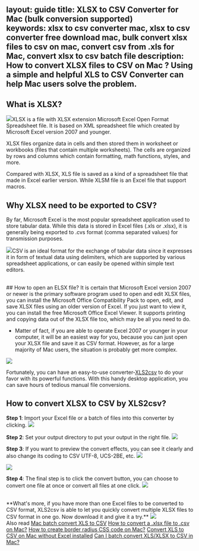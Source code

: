 layout: guide
title: XLSX to CSV Converter for Mac (bulk conversion supported)  
keywords: xlsx to csv converter mac, xlsx to csv converter free download mac, bulk convert xlsx files to csv on mac, convert csv from .xls for Mac, convert xlsx to csv batch file
description: How to convert XLSX files to CSV on Mac ? Using a simple and helpful XLS to CSV Converter can help Mac users solve the problem. 
---

## What is XLSX?
![](img/xlsx.png)XLSX is a file with XLSX extension Microsoft Excel Open Format Spreadsheet file. It is based on XML spreadsheet file which created by Microsoft Excel version 2007 and younger. 

XLSX files organize data in cells and then stored them in worksheet or workbooks (files that contain multiple worksheets). The cells are organized by rows and columns which contain formatting, math functions, styles, and more.

Compared with XLSX, XLS file is saved as a kind of a spreadsheet file that made in Excel earlier version. While XLSM file is an Excel file that support macros.
<br>

## Why XLSX need to be exported to CSV?
By far, Microsoft Excel is the most popular spreadsheet application used to store tabular data. While this data is stored in Excel files (.xls or .xlsx), it is generally being exported to .cvs format (comma separated values) for transmission purposes. 

![](img/csv.png)CSV is an ideal format for the exchange of tabular data since it expresses it in form of textual data using delimiters, which are supported by various spreadsheet applications, or can easily be opened within simple text editors.

<br>
## How to open an ELSX file?
It is certain that Microsoft Excel version 2007 or newer is the primary software program used to open and edit XLSX files, you can install the Microsoft Office Compatibility Pack to open, edit, and save XLSX files using an older version of Excel. If you just want to view it, you can install the free Microsoft Office Excel Viewer. It supports printing and copying data out of the XLSX file too, which may be all you need to do. 

* Matter of fact, if you are able to operate Excel 2007 or younger in your computer, it will be an easiest way for you, because you can just open your XLSX file and save it as CSV format. However, as for a large majority of Mac users, the situation is probably get more complex. 

![](img/pity.gif)

Fortunately, you can have an easy-to-use converter-<a href="https://gmagon.com/products/store/xls2csv/" target="_blank" rel="nofollow me noopener noreferrer" >XLS2csv</a> to do your favor with its powerful functions. With this handy desktop application, you can save hours of tedious manual file conversions.
<br>

## How to convert XLSX to CSV by XLS2csv?
**Step 1**: Import your Excel file or a batch of files into this converter by clicking.
![](img/xls-howdoi-1.png)

**Step 2**: Set your output directory to put your output in the right file.
![](img/xls-howdoi-2.png)

**Step 3**: If you want to preview the convert effects, you can see it clearly and also change its coding to CSV UTF-8, UCS-2BE, etc.
![](img/xls-howdoi-3.png)

![](img/xls-howdoi-3-1.png)

**Step 4**: The final step is to click the convert button, you can choose to convert one file at once or convert all files at one click.
![](img/xls-howdoi-4.png)

<br>
**What's more, if you have more than one Excel files to be converted to CSV format,   XLS2csv is able to let you quickly convert multiple XLSX files to CSV format in one go. Now download it and give it a try.**
<a href="../products/store/gmagon_css_maker/download.html" target="_blank" rel="nofollow me noopener noreferrer" > <img src="../asset/images/free-download.png"> </a>

<br>
Also read
<a href="https://gmagon.com/guide/mac-batch-convert-xls-to-csv.html" target="_blank" rel="nofollow me noopener noreferrer" >Mac batch convert XLS to CSV</a>
<a href="https://gmagon.com/guide/how-to-convert-a-xlsx-file-to-csv-on-mac.html" target="_blank" rel="nofollow me noopener noreferrer" >How to convert a .xlsx file to .csv on Mac?</a>
<a href="https://gmagon.com/guide/create-border-radius-css-mac.html" target="_blank" rel="nofollow me noopener noreferrer" >How to create border radius CSS code on Mac?</a>
<a href="https://gmagon.com/guide/convert-xls-on-mac-without-excel.html" target="_blank" rel="nofollow me noopener noreferrer" >Convert XLS to CSV on Mac without Excel installed</a>
<a href="https://gmagon.com/guide/can-i-batch-convert-xls-to-csv-mac.html" target="_blank" rel="nofollow me noopener noreferrer" >Can I batch convert XLS/XLSX to CSV in Mac?</a>
